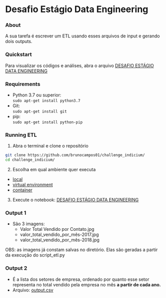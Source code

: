 # Desafio Estágio Data Engineering

### About
A sua tarefa é escrever um ETL usando esses arquivos de input e gerando dois outputs.


### Quickstart
Para visualizar os códigos e análises, abra o arquivo [DESAFIO ESTÁGIO DATA ENGINEERING](notebooks/challege-data-enginner-intern.ipynb)


### Requirements
- Python 3.7 ou superior:<br/>
`sudo apt-get install python3.7`
- Git:<br/>
`sudo apt-get install git`
- pip:<br/>
`sudo apt-get install python-pip`


### Running ETL
1. Abra o terminal e clone o repositório 
```bash
git clone https://github.com/brunocampos01/challenge_indicium/
cd challenge_indicium/
```

2. Escolha em qual ambiente quer executa
 - [local](src/environment/README.md)
 - [virtual environment](src/environment/README.md)
 - [container](src/environment/README.md)

3. Execute o notebook: [DESAFIO ESTÁGIO DATA ENGINEERING](notebooks/challege-data-enginner-intern.ipynb)



### Output 1
- São 3 imagens:
  - Valor Total Vendido por Contato.jpg
  - valor_total_vendido_por_mês-2017.jpg
  - valor_total_vendido_por_mês-2018.jpg
 
OBS: as imagens já constam salvas no diretório. Elas são geradas a partir da execução do script_etl.py

### Output 2
- É a lista dos setores de empresa, ordenado por quanto esse setor representa no total vendido pela empresa no mês  **a partir de cada ano.**
- Arquivo: [output.csv](https://github.com/brunocampos01/challenge-indicium/blob/master/reports/output.csv)
